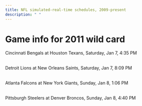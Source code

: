 ```yaml
---
title: NFL simulated-real-time schedules, 2009-present
description: " "
---
```


# Game info for 2011 wild card

Cincinnati Bengals at Houston Texans, Saturday, Jan 7, 4:35 PM

<br/>Detroit Lions at New Orleans Saints, Saturday, Jan 7, 8:09 PM

<br/>Atlanta Falcons at New York Giants, Sunday, Jan 8, 1:06 PM

<br/>Pittsburgh Steelers at Denver Broncos, Sunday, Jan 8, 4:40 PM


